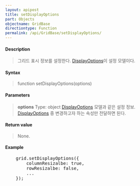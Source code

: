 ```yaml
---
layout: apipost
title: setDisplayOptions
part: Objects
objectname: GridBase
directiontype: Function
permalink: /api/GridBase/setDisplayOptions/
---
```



#### Description

> 그리드 표시 정보를 설정한다. [DisplayOptions](/api/GridBase/)이 설정 모델이다.

#### Syntax

> function setDisplayOptions(options)

#### Parameters

> **options**
> Type: object
> [DisplayOptions](/api/GridBase/) 모델과 같은 설정 정보. [DisplayOptions](/api/GridBase/) 중 변경하고자 하는 속성만 전달하면 된다.  

#### Return value

> None.

#### Example

<pre class="prettyprint">
    grid.setDisplayOptions({
        columnResizalbe: true,
        rowResizalbe: false,
        ...
    });
</pre>

